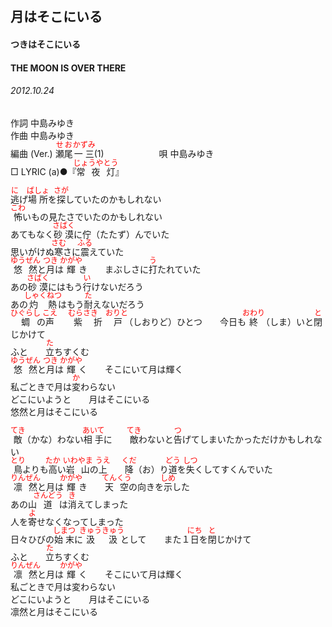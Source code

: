 <style type="text/css">
	ruby{
	    ruby-position: over;
	}
	ruby > rt{font-size: 12px;color:red;}
	p{font:16px;font-size: '楷体'}
</style>
## 月はそこにいる
#### つきはそこにいる
#### THE MOON IS OVER THERE
###### 2012.10.24


作詞     中島みゆき　　　　　   
作曲      中島みゆき  　　　   
編曲 (Ver.) <ruby><rb>瀬尾</rb><rp>(</rp><rt>せお</rt><rp>)</rp></ruby><ruby><rb>一三</rb><rp>(</rp><rt>かずみ</rt><rp>)</rp></ruby>(1)　　　　　　
唄  中島みゆき        
□ LYRIC (a)●『<ruby><rb>常夜灯</rb><rp>(</rp><rt>じょうやとう</rt><rp>)</rp></ruby>』   

<ruby><rb>逃</rb><rp>(</rp><rt>に</rt><rp>)</rp></ruby>げ<ruby><rb>場所</rb><rp>(</rp><rt>ばしょ</rt><rp>)</rp></ruby>を<ruby><rb>探</rb><rp>(</rp><rt>さが</rt><rp>)</rp></ruby>していたのかもしれない   
<ruby><rb>怖</rb><rp>(</rp><rt>こわ</rt><rp>)</rp></ruby>いもの見たさでいたのかもしれない   
あてもなく<ruby><rb>砂漠</rb><rp>(</rp><rt>さばく</rt><rp>)</rp></ruby>に佇（たたず）んでいた   
思いがけぬ<ruby><rb>寒</rb><rp>(</rp><rt>さむ</rt><rp>)</rp></ruby>さに<ruby><rb>震</rb><rp>(</rp><rt>ふる</rt><rp>)</rp></ruby>えていた   
<ruby><rb>悠然</rb><rp>(</rp><rt>ゆうぜん</rt><rp>)</rp></ruby>と<ruby><rb>月</rb><rp>(</rp><rt>つき</rt><rp>)</rp></ruby>は<ruby><rb>輝</rb><rp>(</rp><rt>かがや</rt><rp>)</rp></ruby>き　　まぶしさに<ruby><rb>打</rb><rp>(</rp><rt>う</rt><rp>)</rp></ruby>たれていた   
あの<ruby><rb>砂漠</rb><rp>(</rp><rt>さばく</rt><rp>)</rp></ruby>にはもう<ruby><rb>行</rb><rp>(</rp><rt>い</rt><rp>)</rp></ruby>けないだろう   
あの<ruby><rb>灼熱</rb><rp>(</rp><rt>しゃくねつ</rt><rp>)</rp></ruby>はもう<ruby><rb>耐</rb><rp>(</rp><rt>た</rt><rp>)</rp></ruby>えないだろう   
<ruby><rb>蜩</rb><rp>(</rp><rt>ひぐらし</rt><rp>)</rp></ruby>の<ruby><rb>声</rb><rp>(</rp><rt>こえ</rt><rp>)</rp></ruby>　　<ruby><rb>紫折戸</rb><rp>(</rp><rt>むらさき　おりと</rt><rp>)</rp></ruby>（しおりど）ひとつ　　今日も<ruby><rb>終</rb><rp>(</rp><rt>おわり</rt><rp>)</rp></ruby>（しま）いと<ruby><rb>閉</rb><rp>(</rp><rt>と</rt><rp>)</rp></ruby>じかけて   
ふと　　<ruby><rb>立</rb><rp>(</rp><rt>た</rt><rp>)</rp></ruby>ちすくむ   
<ruby><rb>悠然</rb><rp>(</rp><rt>ゆうぜん</rt><rp>)</rp></ruby>と<ruby><rb>月</rb><rp>(</rp><rt>つき</rt><rp>)</rp></ruby>は<ruby><rb>輝</rb><rp>(</rp><rt>かがや</rt><rp>)</rp></ruby>く　　そこにいて月は輝く   
私ごときで月は<ruby><rb>変</rb><rp>(</rp><rt>か</rt><rp>)</rp></ruby>わらない   
どこにいようと　　月はそこにいる   
悠然と月はそこにいる   
   
<ruby><rb>敵</rb><rp>(</rp><rt>てき</rt><rp>)</rp></ruby>（かな）わない<ruby><rb>相手</rb><rp>(</rp><rt>あいて</rt><rp>)</rp></ruby>に　　<ruby><rb>敵</rb><rp>(</rp><rt>てき</rt><rp>)</rp></ruby>わないと<ruby><rb>告</rb><rp>(</rp><rt>つ</rt><rp>)</rp></ruby>げてしまいたかっただけかもしれない   
<ruby><rb>鳥</rb><rp>(</rp><rt>とり</rt><rp>)</rp></ruby>よりも<ruby><rb>高</rb><rp>(</rp><rt>たか</rt><rp>)</rp></ruby>い<ruby><rb>岩山</rb><rp>(</rp><rt>いわやま</rt><rp>)</rp></ruby>の<ruby><rb>上</rb><rp>(</rp><rt>うえ</rt><rp>)</rp></ruby>　　<ruby><rb>降</rb><rp>(</rp><rt>くだ</rt><rp>)</rp></ruby>（お）り<ruby><rb>道</rb><rp>(</rp><rt>どう</rt><rp>)</rp></ruby>を<ruby><rb>失</rb><rp>(</rp><rt>しつ</rt><rp>)</rp></ruby>くしてすくんでいた   
<ruby><rb>凛然</rb><rp>(</rp><rt>りんぜん</rt><rp>)</rp></ruby>と月は<ruby><rb>輝</rb><rp>(</rp><rt>かがや</rt><rp>)</rp></ruby>き　　<ruby><rb>天空</rb><rp>(</rp><rt>てんくう</rt><rp>)</rp></ruby>の向きを<ruby><rb>示</rb><rp>(</rp><rt>しめ</rt><rp>)</rp></ruby>した   
あの山<ruby><rb>道</rb><rp>(</rp><rt>さんどう</rt><rp>)</rp></ruby>は<ruby><rb>消</rb><rp>(</rp><rt>き</rt><rp>)</rp></ruby>えてしまった   
人を<ruby><rb>寄</rb><rp>(</rp><rt>よ</rt><rp>)</rp></ruby>せなくなってしまった   
日々</rb><rp>(</rp><rt>ひび</rt><rp>)</rp></ruby>の<ruby><rb>始末</rb><rp>(</rp><rt>しまつ</rt><rp>)</rp></ruby>に<ruby><rb>汲汲</rb><rp>(</rp><rt>きゅうきゅう</rt><rp>)</rp></ruby>として　　また１<ruby><rb>日</rb><rp>(</rp><rt>にち</rt><rp>)</rp></ruby>を<ruby><rb>閉</rb><rp>(</rp><rt>と</rt><rp>)</rp></ruby>じかけて   
ふと　　<ruby><rb>立</rb><rp>(</rp><rt>た</rt><rp>)</rp></ruby>ちすくむ   
<ruby><rb>凛然</rb><rp>(</rp><rt>りんぜん</rt><rp>)</rp></ruby>と月は<ruby><rb>輝</rb><rp>(</rp><rt>かがや</rt><rp>)</rp></ruby>く　　そこにいて月は輝く   
私ごときで月は変わらない   
どこにいようと　　月はそこにいる   
凛然と月はそこにいる   